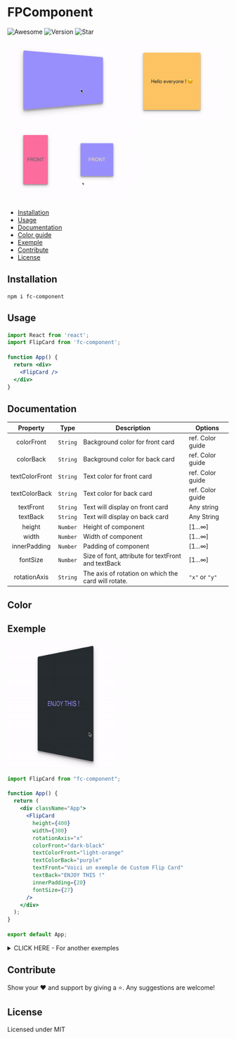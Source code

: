 # FPComponent
![Awesome](https://cdn.rawgit.com/sindresorhus/awesome/d7305f38d29fed78fa85652e3a63e154dd8e8829/media/badge.svg)
![Version](https://img.shields.io/badge/version-1.0.0-blue)
![Star](https://img.shields.io/badge/star-0-blueviolet)

<div>
  <img src="assets/1.gif" height="180" />
  <img src="assets/2.gif" height="180" />
  <img src="assets/3.gif" height="180" />
</div>

- [Installation](#installation)
- [Usage](#usage)
- [Documentation](#documentation)
- [Color guide](#color)
- [Exemple](#exemple)
- [Contribute](#contribute)
- [License](#license)

## Installation 

```
npm i fc-component
```

## Usage

```jsx
import React from 'react';
import FlipCard from 'fc-component';

function App() {
  return <div>
    <FlipCard />
  </div>
}
```

## Documentation

| Property | Type | Description | Options |
| :---: | --- | --- | --- |
| colorFront | `String` | Background color for front card | ref. Color guide |
| colorBack | `String` | Background color for back card | ref. Color guide |
| textColorFront | `String` | Text color for front card | ref. Color guide |
| textColorBack | `String` | Text color for back card | ref. Color guide |
| textFront | `String` | Text will display on front card | Any string |
| textBack | `String` | Text will display on back card | Any String |
| height | `Number` | Height of component | [1...∞] |
| width | `Number` | Width of component | [1...∞] |
| innerPadding | `Number` | Padding of component | [1...∞] |
| fontSize | `Number` | Size of font, attribute for textFront and textBack | [1...∞] |
| rotationAxis | `String` | The axis of rotation on which the card will rotate.  | `"x"` or `"y"` |

## Color

## Exemple 

<img src="assets/exemple.gif" width="250" />

```jsx
import FlipCard from "fc-component";

function App() {
  return (
    <div className="App">
      <FlipCard
        height={400}
        width={300}
        rotationAxis="x"
        colorFront="dark-black"
        textColorFront="light-orange"
        textColorBack="purple"
        textFront="Voici un exemple de Custom Flip Card"
        textBack="ENJOY THIS !"
        innerPadding={20}
        fontSize={27}
      />
    </div>
  );
}

export default App;
```
<details><summary>CLICK HERE - For another exemples</summary>
<p>

### Exemple 2

<img src="assets/exemple2.gif" width="250" />

```jsx
import FlipCard from "fc-component";

function App() {
  return (
    <div className="App">
      <FlipCard
        height={400}
        width={300}
        rotationAxis="x"
        colorFront="light-blue"
        textColorFront="dark-black"
        textColorBack="purple"
        textFront="Bienvenue sur mon REPO !"
        textBack="ENJOY THIS !"
        innerPadding={30}
        fontSize={32}
      />
    </div>
  );
}

export default App;
```

### Exemple 3

<img src="assets/exemple3.gif" width="250" />

```jsx
import FlipCard from "fc-component";

function App() {
  return (
    <div className="App">
      <FlipCard
        height={400}
        width={300}
        rotationAxis="y"
        colorFront="light-green"
        colorBack="dark-green"
        textColorFront="dark-black"
        textColorBack="dark-black"
        textFront="You love IT ?"
        textBack="Star my repo to tell me ❤️"
        innerPadding={30}
        fontSize={40}
      />
    </div>
  );
}

export default App;
```

</p>
</details>

## Contribute

Show your ❤️ and support by giving a ⭐. Any suggestions are welcome!

## License

Licensed under MIT
